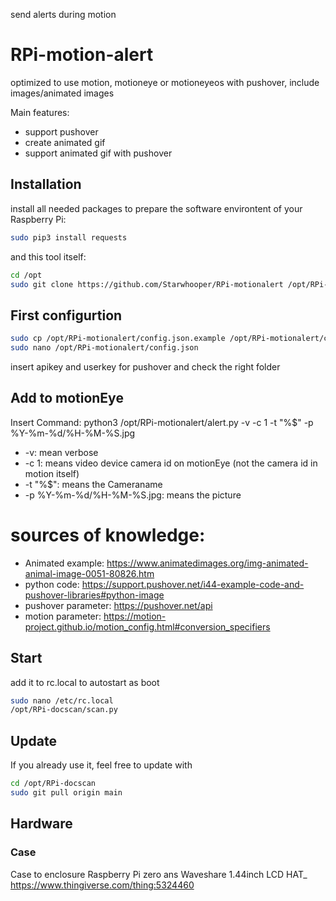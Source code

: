 send alerts during motion

# RPi-motion-alert

optimized to use motion, motioneye or motioneyeos with pushover, include images/animated images

Main features:
* support pushover
* create animated gif
* support animated gif with pushover

## Installation ##
install all needed packages to prepare the software environtent of your Raspberry Pi:

```bash
sudo pip3 install requests
```
and this tool itself:
```bash
cd /opt
sudo git clone https://github.com/Starwhooper/RPi-motionalert /opt/RPi-motionalert

```
## First configurtion ##
```bash
sudo cp /opt/RPi-motionalert/config.json.example /opt/RPi-motionalert/config.json
sudo nano /opt/RPi-motionalert/config.json
```
insert apikey and userkey for pushover and check the right folder

## Add to motionEye
Insert Command: python3 /opt/RPi-motionalert/alert.py -v -c 1 -t "%$" -p %Y-%m-%d/%H-%M-%S.jpg
* -v: mean verbose
* -c 1: means video device camera id on motionEye (not the camera id in motion itself)
* -t "%$": means the Cameraname
* -p %Y-%m-%d/%H-%M-%S.jpg: means the picture

# sources of knowledge:
* Animated example: https://www.animatedimages.org/img-animated-animal-image-0051-80826.htm
* python code: https://support.pushover.net/i44-example-code-and-pushover-libraries#python-image
* pushover parameter: https://pushover.net/api
* motion parameter: https://motion-project.github.io/motion_config.html#conversion_specifiers







## Start ##
add it to rc.local to autostart as boot
```bash
sudo nano /etc/rc.local
/opt/RPi-docscan/scan.py
```

## Update ##
If you already use it, feel free to update with
```bash
cd /opt/RPi-docscan
sudo git pull origin main
```

## Hardware ##
### Case ###
Case to enclosure Raspberry Pi zero ans Waveshare 1.44inch LCD HAT_ https://www.thingiverse.com/thing:5324460
